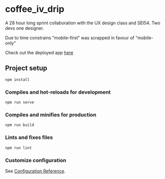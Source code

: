 # coffee_iv_drip
A 28 hour long sprint collaboration with the UX design class and SEI54. Two devs one designer.

Due to time constrains "mobile-first" was scrapped in favour of "mobile-only"

Check out the deployed app [here](https://coffeedrip-65d9f.web.app/)

## Project setup
```
npm install
```

### Compiles and hot-reloads for development
```
npm run serve
```

### Compiles and minifies for production
```
npm run build
```

### Lints and fixes files
```
npm run lint
```

### Customize configuration
See [Configuration Reference](https://cli.vuejs.org/config/).
